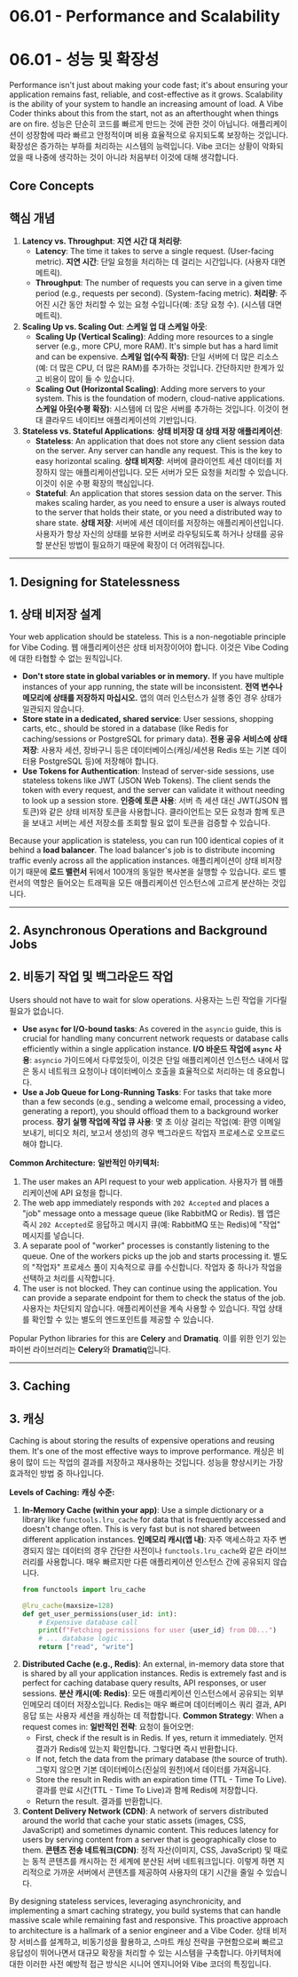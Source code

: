 # 06.01 - Performance and Scalability
# 06.01 - 성능 및 확장성

Performance isn't just about making your code fast; it's about ensuring your application remains fast, reliable, and cost-effective as it grows. Scalability is the ability of your system to handle an increasing amount of load. A Vibe Coder thinks about this from the start, not as an afterthought when things are on fire.
성능은 단순히 코드를 빠르게 만드는 것에 관한 것이 아닙니다. 애플리케이션이 성장함에 따라 빠르고 안정적이며 비용 효율적으로 유지되도록 보장하는 것입니다. 확장성은 증가하는 부하를 처리하는 시스템의 능력입니다. Vibe 코더는 상황이 악화되었을 때 나중에 생각하는 것이 아니라 처음부터 이것에 대해 생각합니다.

## Core Concepts
## 핵심 개념

1.  **Latency vs. Throughput**:
    **지연 시간 대 처리량**:
    -   **Latency**: The time it takes to serve a single request. (User-facing metric).
        **지연 시간**: 단일 요청을 처리하는 데 걸리는 시간입니다. (사용자 대면 메트릭).
    -   **Throughput**: The number of requests you can serve in a given time period (e.g., requests per second). (System-facing metric).
        **처리량**: 주어진 시간 동안 처리할 수 있는 요청 수입니다(예: 초당 요청 수). (시스템 대면 메트릭).
2.  **Scaling Up vs. Scaling Out**:
    **스케일 업 대 스케일 아웃**:
    -   **Scaling Up (Vertical Scaling)**: Adding more resources to a single server (e.g., more CPU, more RAM). It's simple but has a hard limit and can be expensive.
        **스케일 업(수직 확장)**: 단일 서버에 더 많은 리소스(예: 더 많은 CPU, 더 많은 RAM)를 추가하는 것입니다. 간단하지만 한계가 있고 비용이 많이 들 수 있습니다.
    -   **Scaling Out (Horizontal Scaling)**: Adding more servers to your system. This is the foundation of modern, cloud-native applications.
        **스케일 아웃(수평 확장)**: 시스템에 더 많은 서버를 추가하는 것입니다. 이것이 현대 클라우드 네이티브 애플리케이션의 기반입니다.
3.  **Stateless vs. Stateful Applications**:
    **상태 비저장 대 상태 저장 애플리케이션**:
    -   **Stateless**: An application that does not store any client session data on the server. Any server can handle any request. This is the key to easy horizontal scaling.
        **상태 비저장**: 서버에 클라이언트 세션 데이터를 저장하지 않는 애플리케이션입니다. 모든 서버가 모든 요청을 처리할 수 있습니다. 이것이 쉬운 수평 확장의 핵심입니다.
    -   **Stateful**: An application that stores session data on the server. This makes scaling harder, as you need to ensure a user is always routed to the server that holds their state, or you need a distributed way to share state.
        **상태 저장**: 서버에 세션 데이터를 저장하는 애플리케이션입니다. 사용자가 항상 자신의 상태를 보유한 서버로 라우팅되도록 하거나 상태를 공유할 분산된 방법이 필요하기 때문에 확장이 더 어려워집니다.

---

## 1. Designing for Statelessness
## 1. 상태 비저장 설계

Your web application should be stateless. This is a non-negotiable principle for Vibe Coding.
웹 애플리케이션은 상태 비저장이어야 합니다. 이것은 Vibe Coding에 대한 타협할 수 없는 원칙입니다.

-   **Don't store state in global variables or in memory.** If you have multiple instances of your app running, the state will be inconsistent.
    **전역 변수나 메모리에 상태를 저장하지 마십시오.** 앱의 여러 인스턴스가 실행 중인 경우 상태가 일관되지 않습니다.
-   **Store state in a dedicated, shared service**: User sessions, shopping carts, etc., should be stored in a database (like Redis for caching/sessions or PostgreSQL for primary data).
    **전용 공유 서비스에 상태 저장**: 사용자 세션, 장바구니 등은 데이터베이스(캐싱/세션용 Redis 또는 기본 데이터용 PostgreSQL 등)에 저장해야 합니다.
-   **Use Tokens for Authentication**: Instead of server-side sessions, use stateless tokens like JWT (JSON Web Tokens). The client sends the token with every request, and the server can validate it without needing to look up a session store.
    **인증에 토큰 사용**: 서버 측 세션 대신 JWT(JSON 웹 토큰)와 같은 상태 비저장 토큰을 사용합니다. 클라이언트는 모든 요청과 함께 토큰을 보내고 서버는 세션 저장소를 조회할 필요 없이 토큰을 검증할 수 있습니다.

Because your application is stateless, you can run 100 identical copies of it behind a **load balancer**. The load balancer's job is to distribute incoming traffic evenly across all the application instances.
애플리케이션이 상태 비저장이기 때문에 **로드 밸런서** 뒤에서 100개의 동일한 복사본을 실행할 수 있습니다. 로드 밸런서의 역할은 들어오는 트래픽을 모든 애플리케이션 인스턴스에 고르게 분산하는 것입니다.

---

## 2. Asynchronous Operations and Background Jobs
## 2. 비동기 작업 및 백그라운드 작업

Users should not have to wait for slow operations.
사용자는 느린 작업을 기다릴 필요가 없습니다.

-   **Use `async` for I/O-bound tasks**: As covered in the `asyncio` guide, this is crucial for handling many concurrent network requests or database calls efficiently within a single application instance.
    **I/O 바운드 작업에 `async` 사용**: `asyncio` 가이드에서 다루었듯이, 이것은 단일 애플리케이션 인스턴스 내에서 많은 동시 네트워크 요청이나 데이터베이스 호출을 효율적으로 처리하는 데 중요합니다.
-   **Use a Job Queue for Long-Running Tasks**: For tasks that take more than a few seconds (e.g., sending a welcome email, processing a video, generating a report), you should offload them to a background worker process.
    **장기 실행 작업에 작업 큐 사용**: 몇 초 이상 걸리는 작업(예: 환영 이메일 보내기, 비디오 처리, 보고서 생성)의 경우 백그라운드 작업자 프로세스로 오프로드해야 합니다.

**Common Architecture:**
**일반적인 아키텍처:**
1.  The user makes an API request to your web application.
    사용자가 웹 애플리케이션에 API 요청을 합니다.
2.  The web app immediately responds with `202 Accepted` and places a "job" message onto a message queue (like RabbitMQ or Redis).
    웹 앱은 즉시 `202 Accepted`로 응답하고 메시지 큐(예: RabbitMQ 또는 Redis)에 "작업" 메시지를 넣습니다.
3.  A separate pool of "worker" processes is constantly listening to the queue. One of the workers picks up the job and starts processing it.
    별도의 "작업자" 프로세스 풀이 지속적으로 큐를 수신합니다. 작업자 중 하나가 작업을 선택하고 처리를 시작합니다.
4.  The user is not blocked. They can continue using the application. You can provide a separate endpoint for them to check the status of the job.
    사용자는 차단되지 않습니다. 애플리케이션을 계속 사용할 수 있습니다. 작업 상태를 확인할 수 있는 별도의 엔드포인트를 제공할 수 있습니다.

Popular Python libraries for this are **Celery** and **Dramatiq**.
이를 위한 인기 있는 파이썬 라이브러리는 **Celery**와 **Dramatiq**입니다.

---

## 3. Caching
## 3. 캐싱

Caching is about storing the results of expensive operations and reusing them. It's one of the most effective ways to improve performance.
캐싱은 비용이 많이 드는 작업의 결과를 저장하고 재사용하는 것입니다. 성능을 향상시키는 가장 효과적인 방법 중 하나입니다.

**Levels of Caching:**
**캐싱 수준:**

1.  **In-Memory Cache (within your app)**: Use a simple dictionary or a library like `functools.lru_cache` for data that is frequently accessed and doesn't change often. This is very fast but is not shared between different application instances.
    **인메모리 캐시(앱 내)**: 자주 액세스하고 자주 변경되지 않는 데이터의 경우 간단한 사전이나 `functools.lru_cache`와 같은 라이브러리를 사용합니다. 매우 빠르지만 다른 애플리케이션 인스턴스 간에 공유되지 않습니다.
    ```python
    from functools import lru_cache

    @lru_cache(maxsize=128)
    def get_user_permissions(user_id: int):
        # Expensive database call
        print(f"Fetching permissions for user {user_id} from DB...")
        # ... database logic ...
        return ["read", "write"]
    ```
2.  **Distributed Cache (e.g., Redis)**: An external, in-memory data store that is shared by all your application instances. Redis is extremely fast and is perfect for caching database query results, API responses, or user sessions.
    **분산 캐시(예: Redis)**: 모든 애플리케이션 인스턴스에서 공유되는 외부 인메모리 데이터 저장소입니다. Redis는 매우 빠르며 데이터베이스 쿼리 결과, API 응답 또는 사용자 세션을 캐싱하는 데 적합합니다.
    **Common Strategy**: When a request comes in:
    **일반적인 전략**: 요청이 들어오면:
    -   First, check if the result is in Redis. If yes, return it immediately.
        먼저 결과가 Redis에 있는지 확인합니다. 그렇다면 즉시 반환합니다.
    -   If not, fetch the data from the primary database (the source of truth).
        그렇지 않으면 기본 데이터베이스(진실의 원천)에서 데이터를 가져옵니다.
    -   Store the result in Redis with an expiration time (TTL - Time To Live).
        결과를 만료 시간(TTL - Time To Live)과 함께 Redis에 저장합니다.
    -   Return the result.
        결과를 반환합니다.
3.  **Content Delivery Network (CDN)**: A network of servers distributed around the world that cache your static assets (images, CSS, JavaScript) and sometimes dynamic content. This reduces latency for users by serving content from a server that is geographically close to them.
    **콘텐츠 전송 네트워크(CDN)**: 정적 자산(이미지, CSS, JavaScript) 및 때로는 동적 콘텐츠를 캐시하는 전 세계에 분산된 서버 네트워크입니다. 이렇게 하면 지리적으로 가까운 서버에서 콘텐츠를 제공하여 사용자의 대기 시간을 줄일 수 있습니다.

By designing stateless services, leveraging asynchronicity, and implementing a smart caching strategy, you build systems that can handle massive scale while remaining fast and responsive. This proactive approach to architecture is a hallmark of a senior engineer and a Vibe Coder.
상태 비저장 서비스를 설계하고, 비동기성을 활용하고, 스마트 캐싱 전략을 구현함으로써 빠르고 응답성이 뛰어나면서 대규모 확장을 처리할 수 있는 시스템을 구축합니다. 아키텍처에 대한 이러한 사전 예방적 접근 방식은 시니어 엔지니어와 Vibe 코더의 특징입니다.